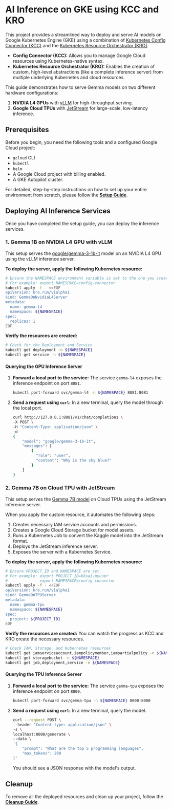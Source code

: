 # AI Inference on GKE using KCC and KRO

This project provides a streamlined way to deploy and serve AI models on Google Kubernetes Engine (GKE) using a combination of [Kubernetes Config Connector (KCC)](https://cloud.google.com/config-connector/docs/overview) and the [Kubernetes Resource Orchestrator (KRO)](https://kro.run/).

- **Config Connector (KCC):** Allows you to manage Google Cloud resources using Kubernetes-native syntax.
- **Kubernetes Resource Orchestrator (KRO):** Enables the creation of custom, high-level abstractions (like a complete inference server) from multiple underlying Kubernetes and cloud resources.

This guide demonstrates how to serve Gemma models on two different hardware configurations:
1.  **NVIDIA L4 GPUs** with [vLLM](https://docs.vllm.ai/en/latest/) for high-throughput serving.
2.  **Google Cloud TPUs** with [JetStream](https://github.com/google/jetstream-pytorch) for large-scale, low-latency inference.

## Prerequisites

Before you begin, you need the following tools and a configured Google Cloud project:
- `gcloud` CLI
- `kubectl`
- `helm`
- A Google Cloud project with billing enabled.
- A GKE Autopilot cluster.

For detailed, step-by-step instructions on how to set up your entire environment from scratch, please follow the **[Setup Guide](SETUP.md)**.

## Deploying AI Inference Services

Once you have completed the setup guide, you can deploy the inference services.

### 1. Gemma 1B on NVIDIA L4 GPU with vLLM

This setup serves the [google/gemma-3-1b-it](https://huggingface.co/google/gemma-3-1b-it) model on an NVIDIA L4 GPU using the vLLM inference server.

**To deploy the server, apply the following Kubernetes resource:**

```bash
# Ensure the NAMESPACE environment variable is set to the one you created during setup.
# For example: export NAMESPACE=config-connector
kubectl apply -f - <<EOF
apiVersion: kro.run/v1alpha1
kind: GemmaOnNvidiaL4Server
metadata:
  name: gemma-l4
  namespace: ${NAMESPACE}
spec:
  replicas: 1
EOF
```

**Verify the resources are created:**
```bash
# Check for the Deployment and Service
kubectl get deployment -n ${NAMESPACE}
kubectl get service -n ${NAMESPACE}
```

#### Querying the GPU Inference Server

1.  **Forward a local port to the service:**
    The service `gemma-l4` exposes the inference endpoint on port `8081`.

    ```bash
    kubectl port-forward svc/gemma-l4 -n ${NAMESPACE} 8081:8081
    ```

2.  **Send a request using `curl`:**
    In a new terminal, query the model through the local port.

    ```bash
    curl http://127.0.0.1:8081/v1/chat/completions \
    -X POST \
    -H "Content-Type: application/json" \
    -d 
    {
        "model": "google/gemma-3-1b-it",
        "messages": [
            {
              "role": "user",
              "content": "Why is the sky blue?"
            }
        ]
    }
    ```

### 2. Gemma 7B on Cloud TPU with JetStream

This setup serves the [Gemma 7B model](https://www.kaggle.com/models/google/gemma) on Cloud TPUs using the JetStream inference server.

When you apply the custom resource, it automates the following steps:
1.  Creates necessary IAM service accounts and permissions.
2.  Creates a Google Cloud Storage bucket for model assets.
3.  Runs a Kubernetes Job to convert the Kaggle model into the JetStream format.
4.  Deploys the JetStream inference server.
5.  Exposes the server with a Kubernetes Service.

**To deploy the server, apply the following Kubernetes resource:**

```bash
# Ensure PROJECT_ID and NAMESPACE are set.
# For example: export PROJECT_ID=k8sai-myuser
#              export NAMESPACE=config-connector
kubectl apply -f - <<EOF
apiVersion: kro.run/v1alpha1
kind: GemmaOnTPUServer
metadata:
  name: gemma-tpu
  namespace: ${NAMESPACE}
spec:
  project: ${PROJECT_ID}
EOF
```

**Verify the resources are created:**
You can watch the progress as KCC and KRO create the necessary resources.
```bash
# Check IAM, Storage, and Kubernetes resources
kubectl get iamserviceaccount,iampolicymember,iampartialpolicy -n ${NAMESPACE}
kubectl get storagebucket -n ${NAMESPACE}
kubectl get job,deployment,service -n ${NAMESPACE}
```

#### Querying the TPU Inference Server

1.  **Forward a local port to the service:**
    The service `gemma-tpu` exposes the inference endpoint on port `8000`.

    ```bash
    kubectl port-forward svc/gemma-tpu -n ${NAMESPACE} 8000:8000
    ```

2.  **Send a request using `curl`:**
    In a new terminal, query the model.

    ```bash
    curl --request POST \
    --header "Content-type: application/json" \
    -s \
    localhost:8000/generate \
    --data \
    '{
        "prompt": "What are the top 5 programming languages",
        "max_tokens": 200
    }'
    ```

    You should see a JSON response with the model's output.

## Cleanup

To remove all the deployed resources and clean up your project, follow the **[Cleanup Guide](SETUP.md#7-cleanup)**.